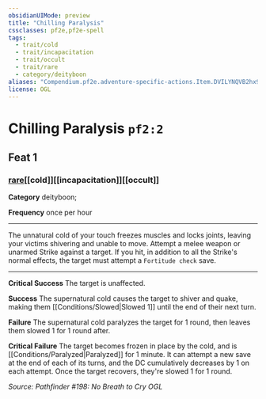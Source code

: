 ```yaml
---
obsidianUIMode: preview
title: "Chilling Paralysis"
cssclasses: pf2e,pf2e-spell
tags:
  - trait/cold
  - trait/incapacitation
  - trait/occult
  - trait/rare
  - category/deityboon
aliases: "Compendium.pf2e.adventure-specific-actions.Item.DVILYNQVB2hx9Chl"
license: OGL
---
```

# Chilling Paralysis `pf2:2`
## Feat 1
### [rare](rare "Rare Rarity Trait")[[cold]][[incapacitation]][[occult]]

**Category** deityboon; 




**Frequency** once per hour

* * *

The unnatural cold of your touch freezes muscles and locks joints, leaving your victims shivering and unable to move. Attempt a melee weapon or unarmed Strike against a target. If you hit, in addition to all the Strike's normal effects, the target must attempt a `Fortitude check` save.

* * *

**Critical Success** The target is unaffected.

**Success** The supernatural cold causes the target to shiver and quake, making them [[Conditions/Slowed|Slowed 1]] until the end of their next turn.

**Failure** The supernatural cold paralyzes the target for 1 round, then leaves them slowed 1 for 1 round after.

**Critical Failure** The target becomes frozen in place by the cold, and is [[Conditions/Paralyzed|Paralyzed]] for 1 minute. It can attempt a new save at the end of each of its turns, and the DC cumulatively decreases by 1 on each attempt. Once the target recovers, they're slowed 1 for 1 round.

*Source: Pathfinder #198: No Breath to Cry*
*OGL*